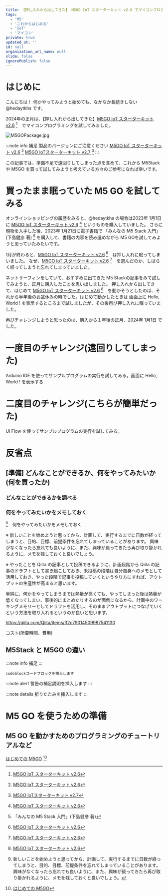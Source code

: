 ```yaml
---
title: 【押し入れから出してきた】 M5GO IoT スターターキット v2.6 でマイコンプログラミングを試してみる
tags:
  - 'M5'
  - 'これからはじめる'
  - 'IoT'
  - 'マイコン'
private: true
updated_at: ''
id: null
organization_url_name: null
slide: false
ignorePublish: false
---
```

# はじめに
こんにちは！ 何かやってみようと始めても、なかなか長続きしない @hedaytkhs です。

2024年の正月は、【押し入れから出してきた】[M5GO IoT スターターキット v2.6](https://docs.m5stack.com/ja/core/m5go_v2.6)  [^KEY1]　でマイコンプログラミングを試してみました。

![M5GOPackage.jpg](https://qiita-image-store.s3.ap-northeast-1.amazonaws.com/0/3669371/5cb71dcb-fef0-26a8-ff69-2244a601f34e.jpeg)

[^KEY1]: [M5GO IoT スターターキット v2.6](https://docs.m5stack.com/ja/core/m5go_v2.6)

[^KEY2]: [M5GO IoTスターターキット v2.7](https://docs.m5stack.com/ja/core/m5go_v2.7)



:::note info
補足
製品のバージョンにご注意ください 
[M5GO IoT スターターキット v2.6](https://docs.m5stack.com/ja/core/m5go_v2.6)  [^KEY1]
[M5GO IoTスターターキット v2.7](https://docs.m5stack.com/ja/core/m5go_v2.7)  [^KEY2]
:::




この記事では、準備不足で遠回りしてしまった点を含めて、これから M5Stack や M5GO を買って試してみようと考えている方々のご参考になれば幸いです。

# 買ったまま眠っていた M5 GO を試してみる
オンラインショッピングの履歴をみると、@hedaytkhs の場合は2023年 1月1日に [M5GO IoT スターターキット v2.6](https://docs.m5stack.com/ja/core/m5go_v2.6)  [^KEY1] というものを購入していました。
さらに現物を入手した後、2023年 1月21日に電子書籍で 「みんなの M5 Stack 入門」(下島健彦 著) [^KEYbookM5Intro] を購入して、書籍の内容を読み進めながら M5 GOを試してみようと思っていたみたいです。

[^KEYbookM5Intro]: 「みんなの M5 Stack 入門」(下島健彦 著)

1月が終わると、[M5GO IoT スターターキット v2.6](https://docs.m5stack.com/ja/core/m5go_v2.6)  [^KEY1]　は押し入れに眠ってしまいました。
なぜ、[M5GO IoT スターターキット v2.6](https://docs.m5stack.com/ja/core/m5go_v2.6)  [^KEY1]　を選んだのか、しばらく経ってしまうと忘れてしまっていました。

ネットサーフィンをしていて、おすすめに出てきた M5 Stackの記事をみて試してみようと、正月に購入したことを思い出しました。
押し入れから出してきて、はじめて [M5GO IoT スターターキット v2.6](https://docs.m5stack.com/ja/core/m5go_v2.6)  [^KEY1]　を動かそうとしたのは、それから半年後のお盆休みの時でした。はじめて動かしたときは 画面上に Hello, World ! を表示するところまで試しましたが、その後再び押し入れに眠っていました。

再びチャレンジしようと思ったのは、購入から１年後の正月、2024年 1月1日 でした。

# 一度目のチャレンジ(遠回りしてしまった)
Arduino IDE を使ってサンプルプログラムの実行を試してみる。画面に Hello, World ! を表示する

# 二度目のチャレンジ(こちらが簡単だった)
UI Flow を使ってサンプルプログラムの実行を試してみる。

# 反省点

## [準備] どんなことができるか、何をやってみたいか (何を買ったか)
### どんなことができるかを調べる

### 何をやってみたいかをメモしておく

[^KEYtodo]　何をやってみたいかをメモしておく

[^KEYtodo]: 新しいことを始めようと思ってから、計画して、実行するまでに日数が経ってしまうと、目的、目標、前提条件を忘れてしまっていることがあります。興味がなくなったら忘れても良いように、また、興味が戻ってきたら再び取り掛かれるように、メモを残しておくと良いでしょう。

※ 新しいことを始めようと思ってから、計画して、実行するまでに日数が経ってしまうと、目的、目標、前提条件を忘れてしまっていることがあります。
興味がなくなったら忘れても良いように、また、興味が戻ってきたら再び取り掛かれるように、メモを残しておくと良いでしょう。

※ やったことを Qiita の記事として投稿できるように、計画段階から Qiita の記事のドラフトとして書き起こしておき、未投稿の段階は自分自身へのメモとして活用しておき、やった段階で記事を投稿していくというやり方にすれば、アウトプットの生産性が高まると思います。

単純に、何かをやってしまうまでは熱量が高くても、やってしまった後は熱量が低くなってしまい、事後的にまとめたりするのが面倒になるから、計画中のワーキングメモリーとしてドラフトを活用し、そのままアウトプットにつなげていくという方法を取り入れるというのが良いと思います。

https://qiita.com/Qiita/items/32c79014509987541130

コスト(所要時間、費用)

## M5Stack と M5GO の違い

:::note info
補足
:::

```
codeblockコードブロックを挿入します
```

:::note alert
警告の補足説明を挿入します
:::

<!--
コメントアウトを挿入します
-->

:::note details
折りたたみを挿入します
:::


# M5 GO を使うための準備

## M5 GO を動かすためのプログラミングのチュートリアルなど
[はじめての M5GO](https://m5stack.oss-cn-shenzhen.aliyuncs.com/resource/docs/M5GO_Guide_Japanese.pdf) [^KEYbookM5GOIntro]

[^KEYbookM5GOIntro]: [はじめての M5GO](https://m5stack.oss-cn-shenzhen.aliyuncs.com/resource/docs/M5GO_Guide_Japanese.pdf)




